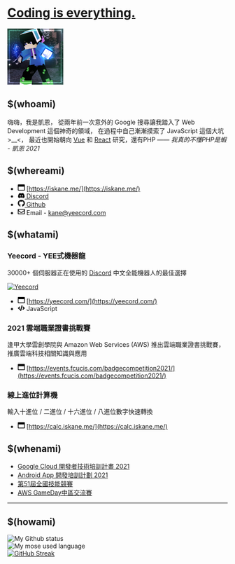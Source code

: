# [Coding is everything.](https://iskane.me/)

[<img src="img/avatar.png" width="128px" alt="凱恩Kane">](https://iskane.me/)

## $(whoami)

嗨嗨，我是凱恩，
從兩年前一次意外的 Google 搜尋讓我踏入了 Web Development 這個神奇的領域，
在過程中自己漸漸摸索了 JavaScript 這個大坑 >__<，
最近也開始朝向 [Vue](https://vuejs.org/) 和 [React](https://zh-hant.reactjs.org/) 研究，還有PHP —— _我真的不懂PHP是蝦 - 凱恩 2021_

## $(whereami)

- <img src="icon/window-maximize.svg" alt="website" width="16px"> [https://iskane.me/](https://iskane.me/)
- [<img src="icon/discord.svg" width="16px" alt="Discord"> Discord](https://discord.gg/yeecord)
- [<img src="icon/github.svg" width="16px" alt="Github"> Github](https://github.com/Gary50613)
- <img src="icon/envelope.svg" width="16px" alt="Email"> Email - [kane@yeecord.com](mailto:kane@yeecord.com)

## $(whatami)

### Yeecord - YEE式機器龍
30000+ 個伺服器正在使用的
[Discord](https://discord.com) 中文全能機器人的最佳選擇

[![Yeecord](https://discord.com/api/guilds/600363644991176822/widget.png?style=banner2)](https://discord.gg/yeecord)

- <img src="icon/window-maximize.svg" alt="website" width="16px"> [https://yeecord.com/](https://yeecord.com/)
- <img src="icon/code.svg" width="16px" alt="code language"> JavaScript

### 2021 雲端職業證書挑戰賽
逢甲大學雲創學院與 Amazon Web Services (AWS) 推出雲端職業證書挑戰賽，推廣雲端科技相關知識與應用

- <img src="icon/window-maximize.svg" alt="website" width="16px"> [https://events.fcucis.com/badgecompetition2021/](https://events.fcucis.com/badgecompetition2021/)

### 線上進位計算機
輸入十進位 / 二進位 / 十六進位 / 八進位數字快速轉換
- <img src="icon/window-maximize.svg" alt="website" width="16px"> [https://calc.iskane.me/](https://calc.iskane.me/)

## $(whenami)

- [Google Cloud 開發者技術培訓計畫 2021](https://events.withgoogle.com/cloud-study-jam-2021-twhk/)
- [Android App 開發培訓計劃 2021](https://events.withgoogle.com/android-study-jam-twhk-2021/)
- [第51屆全國技能競賽](https://skillsweek.wdasec.gov.tw/skillsweek/)
- [AWS GameDay中區交流賽](https://www.iecs.fcu.edu.tw/news/AWS%20GameDay中區交流賽/)


***

## $(howami)

![My Github status](https://github-readme-stats.vercel.app/api?username=Gary50613&count_private=true&show_icons=true&theme=radical)<br/>
![My mose used language](https://github-readme-stats.vercel.app/api/top-langs/?username=Gary50613&&theme=radical&layout=compact)<br/>
[![GitHub Streak](http://github-readme-streak-stats.herokuapp.com?user=Gary50613&theme=dark&hide_border=true)](https://git.io/streak-stats)
